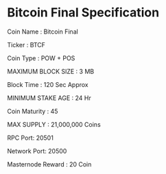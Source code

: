 # Bitcoin Final Specification

Coin Name : Bitcoin Final

Ticker : BTCF

Coin Type : POW + POS

MAXIMUM BLOCK SIZE : 3 MB

Block Time : 120 Sec Approx

MINIMUM STAKE AGE : 24 Hr

Coin Maturity : 45

MAX SUPPLY : 21,000,000 Coins

RPC Port: 20501

Network Port: 20500

Masternode Reward : 20 Coin